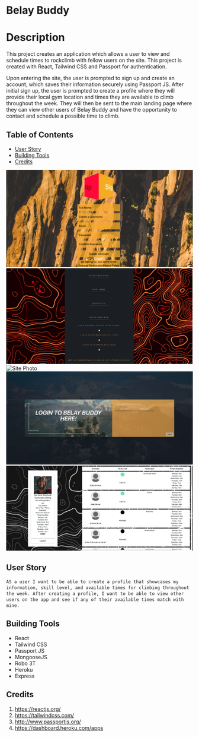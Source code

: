 # Belay Buddy 

# Description

This project creates an application which allows a user to view and schedule times to rockclimb with fellow users on the site. This project is created with React, Tailwind CSS and Passport for authentication. 

Upon entering the site, the user is prompted to sign up and create an account, which saves their information securely using Passport JS. After initial sign up, the user is prompted to create a profile where they will provide their local gym location and times they are available to climb throughout the week. They will then be sent to the main landing page where they can view other users of Belay Buddy and have the opportunity to contact and schedule a possible time to climb. 


## Table of Contents

 * [User Story](#User-Story)
 * [Building Tools](#Building-Tools)
 * [Credits](#Credits)



![Site Photo](/client/BelayBuddyPictures/sitepage.png)
![Site Photo](/client/BelayBuddyPictures/createprofile.png)
![Site Photo](/client/BelayBuddyPictures/profilecard.png)
![Site Photo](/client/BelayBuddyPictures/login.png)
![Site Photo](/client/BelayBuddyPictures/landingpage.png)


## User Story
<pre><code>AS a user I want to be able to create a profile that showcases my information, skill level, and available times for climbing throughout the week. After creating a profile, I want to be able to view other users on the app and see if any of their available times match with mine. 
</code></pre>

## Building Tools 

 * React 
 * Tailwind CSS
 * Passport JS
 * MongooseJS
 * Robo 3T
 * Heroku
 * Express

## Credits
1. https://reactjs.org/
2. https://tailwindcss.com/
3. http://www.passportjs.org/
4. https://dashboard.heroku.com/apps

